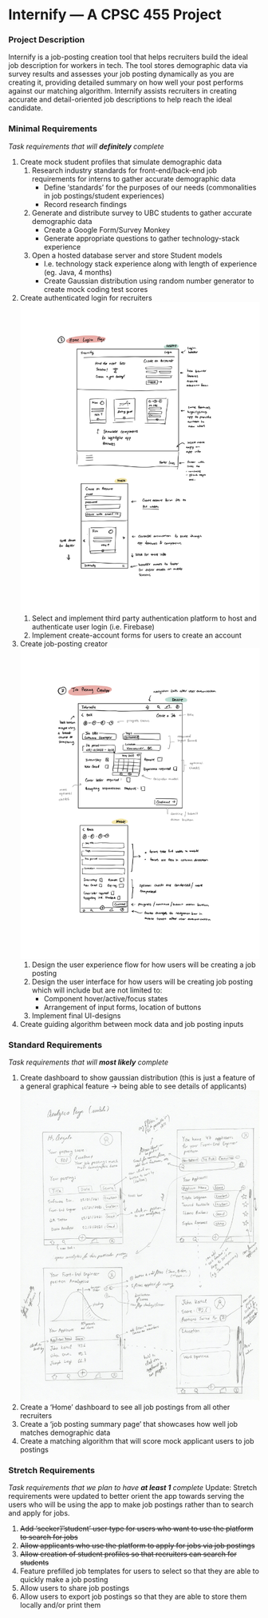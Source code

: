 # Internify — A CPSC 455 Project

### Project Description

Internify is a job-posting creation tool that helps recruiters build the ideal job description for workers in tech. The tool stores demographic data via survey results and assesses your job posting dynamically as you are creating it, providing detailed summary on how well your post performs against our matching algorithm. Internify assists recruiters in creating accurate and detail-oriented job descriptions to help reach the ideal candidate.

### Minimal Requirements

_Task requirements that will **definitely** complete_

1. Create mock student profiles that simulate demographic data
   1. Research industry standards for front-end/back-end job requirements for interns to gather accurate demographic data
      - Define ‘standards’ for the purposes of our needs (commonalities in job postings/student experiences)
      - Record research findings
   2. Generate and distribute survey to UBC students to gather accurate demographic data
      - Create a Google Form/Survey Monkey
      - Generate appropriate questions to gather technology-stack experience
   3. Open a hosted database server and store Student models
      - I.e. technology stack experience along with length of experience (eg. Java, 4 months)
      - Create Gaussian distribution using random number generator to create mock coding test scores
2. Create authenticated login for recruiters
![Create authenticated login for recruiters](assets/prototypes/low-fi-home-page.jpg)
   1. Select and implement third party authentication platform to host and authenticate user login (i.e. Firebase)
   2. Implement create-account forms for users to create an account
3. Create job-posting creator
![Create job-posting creator](assets/prototypes/low-fi-job-create-page.jpg)
   1. Design the user experience flow for how users will be creating a job posting
   2. Design the user interface for how users will be creating job posting which will include but are not limited to:
      - Component hover/active/focus states
      - Arrangement of input forms, location of buttons
   3. Implement final UI-designs
4. Create guiding algorithm between mock data and job posting inputs

### Standard Requirements

_Task requirements that will **most likely** complete_

1. Create dashboard to show gaussian distribution (this is just a feature of a general graphical feature → being able to see details of applicants)
![Create dashboard to show gaussian distribution (this is just a feature of a general graphical feature → being able to see details of applicants)](assets/prototypes/low-fi-analytics-page.jpg)
2. Create a ‘Home’ dashboard to see all job postings from all other recruiters
3. Create a ‘job posting summary page’ that showcases how well job matches demographic data
4. Create a matching algorithm that will score mock applicant users to job postings

### Stretch Requirements

_Task requirements that we plan to have **at least 1** complete_
Update: Stretch requirements were updated to better orient the app towards serving the users who will be using the app to make job postings rather than to search and apply for jobs.

1. ~~Add ‘seeker’/’student’ user type for users who want to use the platform to search for jobs~~
2. ~~Allow applicants who use the platform to apply for jobs via job postings~~
3. ~~Allow creation of student profiles so that recruiters can search for students~~
4. Feature prefilled job templates for users to select so that they are able to quickly make a job posting
5. Allow users to share job postings
6. Allow users to export job postings so that they are able to store them locally and/or print them
